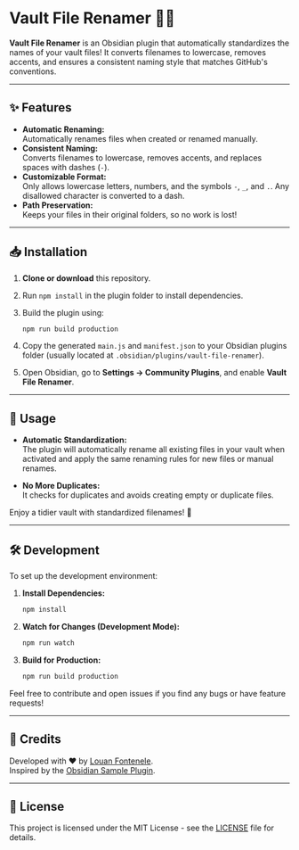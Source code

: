 # Vault File Renamer 🔧🚀

**Vault File Renamer** is an Obsidian plugin that automatically standardizes the names of your vault files! It converts filenames to lowercase, removes accents, and ensures a consistent naming style that matches GitHub's conventions.

---

## ✨ Features

-   **Automatic Renaming:**  
     Automatically renames files when created or renamed manually.
-   **Consistent Naming:**  
     Converts filenames to lowercase, removes accents, and replaces spaces with dashes (`-`).
-   **Customizable Format:**  
     Only allows lowercase letters, numbers, and the symbols `-`, `_`, and `.`. Any disallowed character is converted to a dash.
-   **Path Preservation:**  
     Keeps your files in their original folders, so no work is lost!

---

## 📥 Installation

1. **Clone or download** this repository.
2. Run `npm install` in the plugin folder to install dependencies.
3. Build the plugin using:

    ```bash
    npm run build production
    ```

4. Copy the generated `main.js` and `manifest.json` to your Obsidian plugins folder (usually located at `.obsidian/plugins/vault-file-renamer`).
5. Open Obsidian, go to **Settings → Community Plugins**, and enable **Vault File Renamer**.

---

## 🚀 Usage

-   **Automatic Standardization:**  
     The plugin will automatically rename all existing files in your vault when activated and apply the same renaming rules for new files or manual renames.

-   **No More Duplicates:**  
     It checks for duplicates and avoids creating empty or duplicate files.

Enjoy a tidier vault with standardized filenames! 🎉

---

## 🛠️ Development

To set up the development environment:

1. **Install Dependencies:**

    ```bash
    npm install
    ```

2. **Watch for Changes (Development Mode):**

    ```bash
    npm run watch
    ```

3. **Build for Production:**

    ```bash
    npm run build production
    ```

Feel free to contribute and open issues if you find any bugs or have feature requests!

---

## 🙏 Credits

Developed with ❤️ by [Louan Fontenele](https://github.com/louanfontenele).  
Inspired by the [Obsidian Sample Plugin](https://github.com/obsidianmd/obsidian-sample-plugin).

---

## 📄 License

This project is licensed under the MIT License - see the [LICENSE](LICENSE) file for details.
